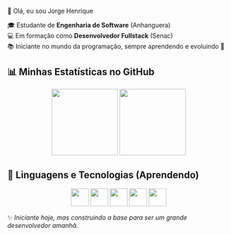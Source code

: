 👋 Olá, eu sou Jorge Henrique 

🎓 Estudante de **Engenharia de Software** (Anhanguera)  
💻 Em formação como **Desenvolvedor Fullstack** (Senac)  
📚 Iniciante no mundo da programação, sempre aprendendo e evoluindo 🚀  

## 📊 Minhas Estatísticas no GitHub
<div align="center">

  <img height="150" src="https://github-readme-stats.vercel.app/api?username=jorgehsguimaraes&show_icons=true&theme=radical"/>  
  <img height="150" src="https://github-readme-stats.vercel.app/api/top-langs/?username=jorgehsguimaraes&layout=compact&theme=radical"/>

</div>

## 🚀 Linguagens e Tecnologias (Aprendendo)

<div align="center">
  
<img src="https://cdn.jsdelivr.net/gh/devicons/devicon/icons/c/c-original.svg" width="40" height="40"/>
<img src="https://cdn.jsdelivr.net/gh/devicons/devicon/icons/css3/css3-original.svg" width="40" height="40"/>
<img src="https://cdn.jsdelivr.net/gh/devicons/devicon/icons/javascript/javascript-original.svg" width="40" height="40"/>
<img src="https://cdn.jsdelivr.net/gh/devicons/devicon/icons/python/python-original.svg" width="40" height="40"/>
<img src="https://cdn.jsdelivr.net/gh/devicons/devicon/icons/html5/html5-original.svg" width="40" height="40"/>

</div>

✨ *Iniciante hoje, mas construindo a base para ser um grande desenvolvedor amanhã.* 
